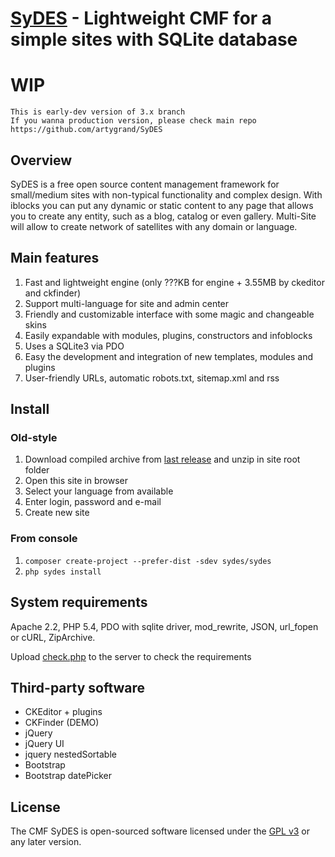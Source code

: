 # [SyDES](http://sydes.ru) - Lightweight CMF for a simple sites with SQLite database

# WIP

    This is early-dev version of 3.x branch
    If you wanna production version, please check main repo https://github.com/artygrand/SyDES

## Overview

SyDES is a free open source content management framework for small/medium sites with non-typical functionality and complex
design. With iblocks you can put any dynamic or static content to any page that allows you to create any entity, such as a
blog, catalog or even gallery. Multi-Site will allow to create network of satellites with any domain or language.

## Main features

1. Fast and lightweight engine (only ???KB for engine + 3.55MB by ckeditor and ckfinder)
2. Support multi-language for site and admin center
3. Friendly and customizable interface with some magic and changeable skins
4. Easily expandable with modules, plugins, constructors and infoblocks
5. Uses a SQLite3 via PDO
6. Easy the development and integration of new templates, modules and plugins
7. User-friendly URLs, automatic robots.txt, sitemap.xml and rss

## Install

### Old-style

1. Download compiled archive from [last release](https://github.com/sydes/sydes/releases) and unzip in site root folder
2. Open this site in browser
3. Select your language from available
4. Enter login, password and e-mail
5. Create new site

### From console

1. `composer create-project --prefer-dist -sdev sydes/sydes`
2. `php sydes install`

## System requirements

Apache 2.2, PHP 5.4, PDO with sqlite driver, mod_rewrite, JSON, url_fopen or cURL, ZipArchive.

Upload [check.php](check.php) to the server to check the requirements

## Third-party software

+ CKEditor + plugins
+ CKFinder (DEMO)
+ jQuery
+ jQuery UI
+ jquery nestedSortable
+ Bootstrap
+ Bootstrap datePicker

## License

The CMF SyDES is open-sourced software licensed under the [GPL v3](LICENSE) or any later version.
